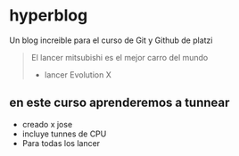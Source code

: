# hyperblog
Un blog increible para el curso de Git y Github de platzi
>El lancer mitsubishi es el mejor carro del mundo 
>- lancer Evolution X
 ## en este curso aprenderemos a tunnear
 * creado x jose
 * incluye tunnes de CPU
 * Para todas los lancer